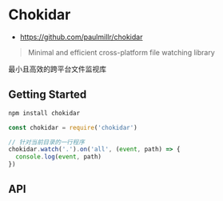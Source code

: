 # Chokidar

- <https://github.com/paulmillr/chokidar>

> Minimal and efficient cross-platform file watching library

最小且高效的跨平台文件监视库

## Getting Started

```bash
npm install chokidar
```

```js
const chokidar = require('chokidar')

// 针对当前目录的一行程序
chokidar.watch('.').on('all', (event, path) => {
  console.log(event, path)
})
```

## API

